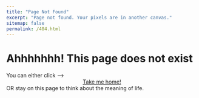 ```yaml
---
title: "Page Not Found"
excerpt: "Page not found. Your pixels are in another canvas."
sitemap: false
permalink: /404.html
---
```


# Ahhhhhhh! This page does not exist
You can either click --> <br><a href="/" style="margin: 0 auto; display:block; text-align: center">Take me home!</a> OR stay on this page to think about the meaning of life. 
